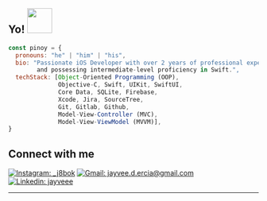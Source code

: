 <h2> Yo! <img src="https://media.tenor.com/qKGlaYl2DqMAAAAi/gif-de-sauda%C3%A7%C3%A3o.gif" width="50"></h2>

```javascript
const pinoy = {
  pronouns: "he" | "him" | "his",
  bio: "Passionate iOS Developer with over 2 years of professional experience specializing in Objective-C
        and possessing intermediate-level proficiency in Swift.",
  techStack: [Object-Oriented Programming (OOP),
              Objective-C, Swift, UIKit, SwiftUI,
              Core Data, SQLite, Firebase,
              Xcode, Jira, SourceTree,
              Git, Gitlab, Github,
              Model-View-Controller (MVC),
              Model-View-ViewModel (MVVM)],
}
```

## Connect with me

[![Instagram: _j8bok](https://img.shields.io/badge/Instagram-_j8bok-orange?style=social&logo=instagram)](https://www.instagram.com/_j8bok/)
[![Gmail: jayvee.d.ercia@gmail.com](https://img.shields.io/badge/Gmail-jayvee.d.ercia%40gmail.com-red?style=social&logo=gmail)](mailto:jayvee.d.ercia@gmail.com)
[![Linkedin: jayveee](https://img.shields.io/badge/-Jayvee_E.-blue?style=flat-square&logo=Linkedin&logoColor=white&link=https://www.linkedin.com/in/jayvee-e/)](https://www.linkedin.com/in/jayvee-e/)

---
